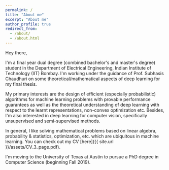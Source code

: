 ```yaml
---
permalink: /
title: "About me"
excerpt: "About me"
author_profile: true
redirect_from: 
  - /about/
  - /about.html
---
```


Hey there,

I'm a final year dual degree (combined bachelor's and master's degree) student in the Department of Electrical Engineering, Indian Institute of Technology (IIT) Bombay. I'm working under the guidance of Prof. Subhasis Chaudhuri on some theoretical/mathematical aspects of deep learning for my final thesis.

My primary interests are the design of efficient (especially probabilistic) algorithms for machine learning problems with provable performance guarantees as well as the theoretical understanding of deep learning with respect to the learnt representations, non-convex optimization etc. Besides, I'm also interested in deep learning for computer vision, specifically unsupervised and semi-supervised methods.

In general, I like solving mathematical problems based on linear algebra, probability & statistics, optimization, etc. which are ubiquitous in machine learning. You can check out my CV [here]({{ site.url }}/assets/CV_3_page.pdf).

I'm moving to the University of Texas at Austin to pursue a PhD degree in Computer Science (beginning Fall 2019).
